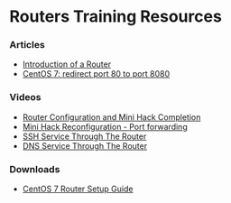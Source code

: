 # Routers Training Resources

### Articles
- <a href="https://www.geeksforgeeks.org/introduction-of-a-router/" target="_blank">Introduction of a Router</a> 
- <a href="https://www.karltarvas.com/centos-7-redirect-port-80-to-8080" target="_blank">CentOS 7: redirect port 80 to port 8080</a> 

### Videos

- <a href="https://www.youtube.com/watch?v=nm680gA5dXQ" target="_blank">Router Configuration and Mini Hack Completion</a>  
- <a href="https://www.youtube.com/watch?v=AujsQji3A1Q" target="_blank">Mini Hack Reconfiguration - Port forwarding</a>  
- <a href="https://www.youtube.com/watch?v=NzitxTqu2o0" target="_blank">SSH Service Through The Router</a> 
- <a href="https://www.youtube.com/watch?v=AdPaZOU-ngM" target="_blank">DNS Service Through The Router </a> 

### Downloads

- <a href="./downloads/lecture8-CentOS7_RouterSetup.pdf" download>CentOS 7 Router Setup Guide</a>